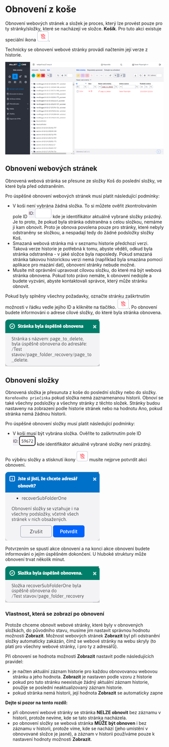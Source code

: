 # Obnovení z koše

Obnovení webových stránek a složek je proces, který lze provést pouze pro ty stránky/složky, které se nacházejí ve složce. **Košík**. Pro tuto akci existuje speciální ikona ![](recover-button.png ":no-zoom").

Technicky se obnovení webové stránky provádí načtením její verze z historie.

![](recover.png)

## Obnovení webových stránek

Obnovená webová stránka se přesune ze složky Koš do poslední složky, ve které byla před odstraněním.

Pro úspěšné obnovení webových stránek musí platit následující podmínky:
- V koši není vybrána žádná složka. To si můžete ověřit zkontrolováním pole ID ![](recover-folder-id-1.png ":no-zoom") kde je identifikátor aktuálně vybrané složky prázdný. Je to proto, že pokud byla stránka odstraněna s celou složkou, nemáme ji kam obnovit. Proto je obnova povolena pouze pro stránky, které nebyly odstraněny se složkou, a nespadají tedy do žádné podsložky složky Koš.
- Smazaná webová stránka má v seznamu historie předchozí verzi. Taková verze historie je potřebná k tomu, abyste věděli, odkud byla stránka odstraněna - v jaké složce byla naposledy. Pokud smazaná stránka takovou historickou verzi nemá (například byla smazána pomocí aplikace pro mazání dat), obnovení stránky nebude možné.
- Musíte mít oprávnění upravovat cílovou složku, do které má být webová stránka obnovena. Pokud toto právo nemáte, k obnovení nedojde a budete vyzváni, abyste kontaktovali správce, který může stránku obnovit.

Pokud byly splněny všechny požadavky, označte stránku zaškrtnutím možnosti v řádku vedle jejího ID a klikněte na tlačítko. ![](recover-button.png ":no-zoom"). Po obnovení budete informováni o adrese cílové složky, do které byla stránka obnovena.

![](recover-page-success.png)

## Obnovení složky

Obnovená složka je přesunuta z koše do poslední složky nebo do složky. `Koreňového priečinka` pokud složka nemá zaznamenanou historii. Obnoví se také všechny podsložky a všechny stránky z těchto složek. Stránky budou nastaveny na zobrazení podle historie stránek nebo na hodnotu Ano, pokud stránka nemá žádnou historii.

Pro úspěšné obnovení složky musí platit následující podmínky:
- V koši musí být vybrána složka. Ověříte to zaškrtnutím pole ID ![](recover-folder-id-2.png ":no-zoom") kde identifikátor aktuálně vybrané složky není prázdný.

Po výběru složky a stisknutí ikony ![](recover-button.png ":no-zoom") musíte nejprve potvrdit akci obnovení.

![](recover-folder-info.png)

Potvrzením se spustí akce obnovení a na konci akce obnovení budete informováni o jejím úspěšném dokončení. U hluboké struktury může obnovení trvat několik minut.

![](recover-folder-success.png)

### Vlastnost, která se zobrazí po obnovení

Protože chceme obnovit webové stránky, které byly v obnovených složkách, do původního stavu, musíme jim nastavit správnou hodnotu možnosti **Zobrazit**. Možnost webových stránek **Zobrazit** byl při odstranění složky automaticky zakázán, čímž se webové stránky na webu skryly (to platí pro všechny webové stránky, i pro ty z adresářů).

Při obnovení se hodnota možnosti **Zobrazit** nastavit podle následujících pravidel:
- je načten aktuální záznam historie pro každou obnovovanou webovou stránku a jeho hodnota. **Zobrazit** je nastaven podle vzoru z historie
- pokud pro tuto stránku neexistuje žádný aktuální záznam historie, použije se poslední neaktualizovaný záznam historie.
- pokud stránka nemá historii, její hodnota **Zobrazit** se automaticky zapne

**Dejte si pozor na tento rozdíl:**

- při obnovení webové stránky se stránka **NELZE obnovit** bez záznamu v historii, protože nevíme, kde se tato stránka nacházela.
- po obnovení složky se webová stránka **MŮŽE být obnoven** i bez záznamu v historii, protože víme, kde se nachází (jeho umístění v obnovované složce je jasné), a záznam v historii používáme pouze k nastavení hodnoty možnosti **Zobrazit**.
